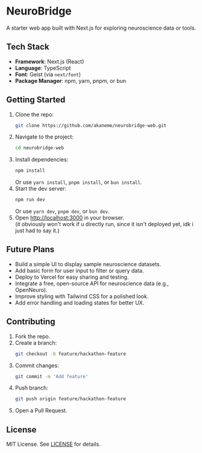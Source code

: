 # NeuroBridge

A starter web app built with Next.js for exploring neuroscience data or tools. 

## Tech Stack
- **Framework**: Next.js (React)
- **Language**: TypeScript
- **Font**: Geist (via `next/font`)
- **Package Manager**: npm, yarn, pnpm, or bun

## Getting Started
1. Clone the repo:
   ```bash
   git clone https://github.com/akaneme/neurobridge-web.git
   ```
2. Navigate to the project:
   ```bash
   cd neurobridge-web
   ```
3. Install dependencies:
   ```bash
   npm install
   ```
   Or use `yarn install`, `pnpm install`, or `bun install`.
4. Start the dev server:
   ```bash
   npm run dev
   ```
   Or use `yarn dev`, `pnpm dev`, or `bun dev`.
5. Open [http://localhost:3000](http://localhost:3000) in your browser. <br>
(it obviously won't work if u directly run, since it isn't deployed yet, idk i just had to say it.)

## Future Plans
- Build a simple UI to display sample neuroscience datasets.
- Add basic form for user input to filter or query data.
- Deploy to Vercel for easy sharing and testing.
- Integrate a free, open-source API for neuroscience data (e.g., OpenNeuro).
- Improve styling with Tailwind CSS for a polished look.
- Add error handling and loading states for better UX.

## Contributing
1. Fork the repo.
2. Create a branch:
   ```bash
   git checkout -b feature/hackathon-feature
   ```
3. Commit changes:
   ```bash
   git commit -m 'Add feature'
   ```
4. Push branch:
   ```bash
   git push origin feature/hackathon-feature
   ```
5. Open a Pull Request.

## License
MIT License. See [LICENSE](LICENSE) for details.
